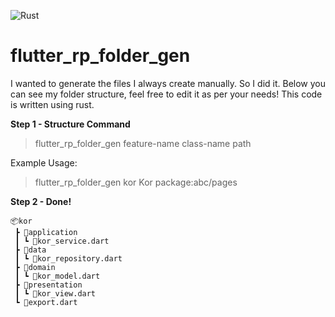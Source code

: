 ![Rust](https://img.shields.io/badge/rust-%23000000.svg?style=for-the-badge&logo=rust&logoColor=white)
# flutter_rp_folder_gen
I wanted to generate the files I always create manually. So I did it. Below you can see my folder structure, feel free to edit it as per your needs! This code is written using rust.

**Step 1 - Structure Command**

> flutter_rp_folder_gen feature-name class-name path

Example Usage:

>flutter_rp_folder_gen kor Kor package:abc/pages

**Step 2 - Done!**

```
📦kor
 ┣ 📂application
 ┃ ┗ 📜kor_service.dart
 ┣ 📂data
 ┃ ┗ 📜kor_repository.dart
 ┣ 📂domain
 ┃ ┗ 📜kor_model.dart
 ┣ 📂presentation
 ┃ ┗ 📜kor_view.dart
 ┗ 📜export.dart
```
